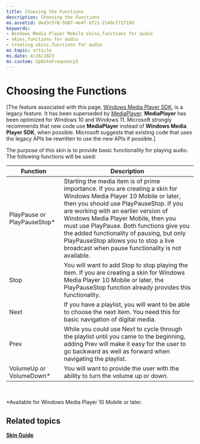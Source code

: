 ```yaml
---
title: Choosing the Functions
description: Choosing the Functions
ms.assetid: ded3c578-5087-4e4f-bf21-2149cf72719d
keywords:
- Windows Media Player Mobile skins,functions for audio
- skins,functions for audio
- creating skins,functions for audio
ms.topic: article
ms.date: 4/26/2023
ms.custom: UpdateFrequency5
---
```


# Choosing the Functions

\[The feature associated with this page, [Windows Media Player SDK](/windows/win32/wmp/windows-media-player-sdk), is a legacy feature. It has been superseded by [MediaPlayer](/uwp/api/Windows.Media.Playback.MediaPlayer). **MediaPlayer** has been optimized for Windows 10 and Windows 11. Microsoft strongly recommends that new code use **MediaPlayer** instead of **Windows Media Player SDK**, when possible. Microsoft suggests that existing code that uses the legacy APIs be rewritten to use the new APIs if possible.\]

The purpose of this skin is to provide basic functionality for playing audio. The following functions will be used:



| Function                     | Description                                                                                                                                                                                                                                                                                                                                                                                                                          |
|------------------------------|--------------------------------------------------------------------------------------------------------------------------------------------------------------------------------------------------------------------------------------------------------------------------------------------------------------------------------------------------------------------------------------------------------------------------------------|
| PlayPause or PlayPauseStop\* | Starting the media item is of prime importance. If you are creating a skin for Windows Media Player 10 Mobile or later, then you should use PlayPauseStop. If you are working with an earlier version of Windows Media Player Mobile, then you must use PlayPause. Both functions give you the added functionality of pausing, but only PlayPauseStop allows you to stop a live broadcast when pause functionality is not available. |
| Stop                         | You will want to add Stop to stop playing the item. If you are creating a skin for Windows Media Player 10 Mobile or later, the PlayPauseStop function already provides this functionality.                                                                                                                                                                                                                                          |
| Next                         | If you have a playlist, you will want to be able to choose the next item. You need this for basic navigation of digital media.                                                                                                                                                                                                                                                                                                       |
| Prev                         | While you could use Next to cycle through the playlist until you came to the beginning, adding Prev will make it easy for the user to go backward as well as forward when navigating the playlist.                                                                                                                                                                                                                                   |
| VolumeUp or VolumeDown\*     | You will want to provide the user with the ability to turn the volume up or down.                                                                                                                                                                                                                                                                                                                                                    |



 

\*Available for Windows Media Player 10 Mobile or later.

## Related topics

<dl> <dt>

[**Skin Guide**](skin-guide.md)
</dt> </dl>

 

 





